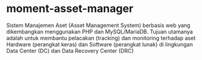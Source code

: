 # moment-asset-manager
Sistem Manajemen Aset (Asset Management System) berbasis web yang dikembangkan menggunakan PHP dan MySQL/MariaDB. Tujuan utamanya adalah untuk membantu pelacakan (tracking) dan monitoring terhadap aset Hardware (perangkat keras) dan Software (perangkat lunak) di lingkungan Data Center (DC) dan Data Recovery Center (DRC)
